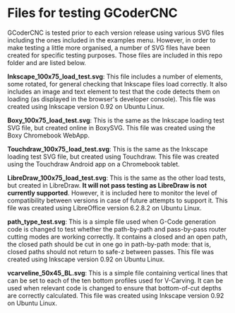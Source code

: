 # Files for testing GCoderCNC

GCoderCNC is tested prior to each version release using various SVG files including the ones included in the examples menu. However, in order to make testing a little more organised, a number of SVG files have been created for specific testing purposes. Those files are included in this repo folder and are listed below.

**Inkscape_100x75_load_test.svg**: This file includes a number of elements, some rotated, for general checking that Inkscape files load correctly. It also includes an image and text element to test that the code detects them on loading (as displayed in the browser's developer console). This file was created using Inkscape version 0.92 on Ubuntu Linux.

**Boxy_100x75_load_test.svg**: This is the same as the Inkscape loading test SVG file, but created online in BoxySVG. This file was created using the Boxy Chromebook WebApp.

**Touchdraw_100x75_load_test.svg**: This is the same as the Inkscape loading test SVG file, but created using Touchdraw. This file was created using the Touchdraw Android app on a Chromebook tablet.

**LibreDraw_100x75_load_test.svg**: This is the same as the other load tests, but created in LibreDraw. **It will not pass testing as LibreDraw is not currently supported**. However, it is included here to monitor the level of compatibility between versions in case of future attempts to support it. This file was created using LibreOffice version 6.2.8.2 on Ubuntu Linux.

**path_type_test.svg**: This is a simple file used when G-Code generation code is changed to test whether the path-by-path and pass-by-pass router cutting modes are working correctly. It contains a closed and an open path, the closed path should be cut in one go in path-by-path mode: that is, closed paths should not return to safe-z between passes. This file was created using Inkscape version 0.92 on Ubuntu Linux.

**vcarveline_50x45_BL.svg**: This is a simple file containing vertical lines that can be set to each of the ten bottom profiles used for V-Carving. It can be used when relevant code is changed to ensure that bottom-of-cut depths are correctly calculated. This file was created using Inkscape version 0.92 on Ubuntu Linux.
